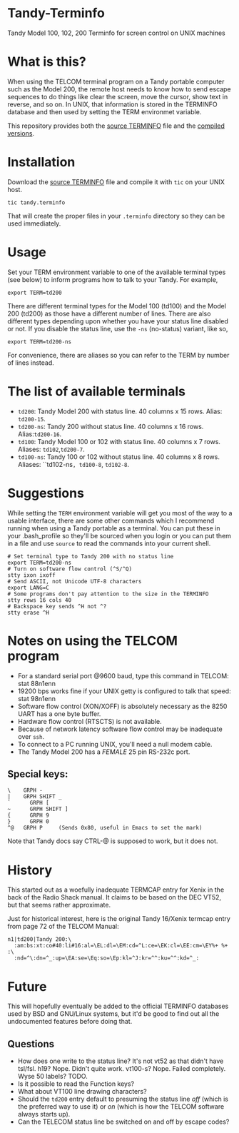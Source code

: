 # Tandy-Terminfo
Tandy Model 100, 102, 200 Terminfo for screen control on UNIX machines

# What is this?
When using the TELCOM terminal program on a Tandy portable computer such as the Model 200, the remote host needs to know how to send escape sequences to do things like clear the screen, move the cursor, show text in reverse, and so on. In UNIX, that information is stored in the TERMINFO database and then used by setting the TERM environmet variable. 

This repository provides both the [source TERMINFO](tandy.terminfo) file and the [compiled versions](terminfo/t/). 

# Installation
Download the [source TERMINFO](tandy.terminfo) file and compile it with `tic` on your UNIX host.

    tic tandy.terminfo
    
That will create the proper files in your `.terminfo` directory so they can be used immediately.

# Usage
Set your TERM environment variable to one of the available terminal types (see below) to inform programs how to talk to your Tandy. For example,

    export TERM=td200
    
There are different terminal types for the Model 100 (td100) and the Model 200 (td200) as those have a different number of lines. There are also different types depending upon whether you have your status line disabled or not. If you disable the status line, use the `-ns` (no-status) variant, like so,

    export TERM=td200-ns
    
For convenience, there are aliases so you can refer to the TERM by number of lines instead.

# The list of available terminals

* `td200`: Tandy Model 200 with status line. 40 columns x 15 rows.
  Alias: `td200-15`.
* `td200-ns`: Tandy 200 without status line. 40 columns x 16 rows.
  Alias:`td200-16`.
* `td100`: Tandy Model 100 or 102 with status line. 40 columns x 7 rows.
  Aliases: `td102`,`td200-7`.
* `td100-ns`: Tandy 100 or 102 without status line. 40 columns x 8 rows.
  Aliases: ``td102-ns`, td100-8`, `td102-8`.

# Suggestions

While setting the `TERM` environment variable will get you most of the way to a usable interface, there are some other commands which I recommend running when using a Tandy portable as a terminal. You can put these in your .bash_profile so they'll be sourced when you login or you can put them in a file and use `source` to read the commands into your current shell. 

    # Set terminal type to Tandy 200 with no status line
    export TERM=td200-ns
    # Turn on software flow control (^S/^Q)
    stty ixon ixoff
    # Send ASCII, not Unicode UTF-8 characters
    export LANG=C
    # Some programs don't pay attention to the size in the TERMINFO
    stty rows 16 cols 40
    # Backspace key sends ^H not ^?
    stty erase ^H

# Notes on using the TELCOM program

* For a standard serial port @9600 baud, type this command in TELCOM:
    stat 88n1enn
* 19200 bps works fine if your UNIX getty is configured to talk that speed:
    stat 98n1enn
* Software flow control (XON/XOFF) is absolutely necessary as the 8250 UART has a one byte buffer. 
* Hardware flow control (RTSCTS) is not available.
* Because of network latency software flow control may be inadequate over `ssh`.
* To connect to a PC running UNIX, you'll need a null modem cable.
* The Tandy Model 200 has a *FEMALE* 25 pin RS-232c port. 

## Special keys:

    \    GRPH -
    |    GRPH SHIFT _
    `	   GRPH [
    ~	   GRPH SHIFT ]
    {	   GRPH 9
    }	   GRPH 0
    ^@   GRPH P		(Sends 0x80, useful in Emacs to set the mark) 

Note that Tandy docs say CTRL-@ is supposed to work, but it does not.

# History

This started out as a woefully inadequate TERMCAP entry for Xenix in the back of the Radio Shack manual. It claims to be based on the DEC VT52, but that seems rather approximate.

Just for historical interest, here is the original Tandy 16/Xenix termcap entry from page 72 of the TELCOM Manual:

    n1|td200|Tandy 200:\
      :am:bs:xt:co#40:li#16:al=\EL:dl=\EM:cd=^L:ce=\EK:cl=\EE:cm=\EY%+ %+ :\
      :nd=^\:dn=^_:up=\EA:se=\Eq:so=\Ep:kl=^J:kr=^^:ku=^^:kd=^_:

# Future

This will hopefully eventually be added to the official TERMINFO databases used by BSD and GNU/Linux systems, but it'd be good to find out all the undocumented features before doing that. 

## Questions

* How does one write to the status line? 
  It's not vt52 as that didn't have tsl/fsl.
  h19? Nope. Didn't quite work.
  vt100-s? Nope. Failed completely.
  Wyse 50 labels? TODO.
* Is it possible to read the Function keys? 
* What about VT100 line drawing characters?
* Should the `td200` entry default to presuming the status line _off_ (which is the preferred way to use it) or _on_ (which is how the TELCOM software always starts up). 
* Can the TELECOM status line be switched on and off by escape codes? 
